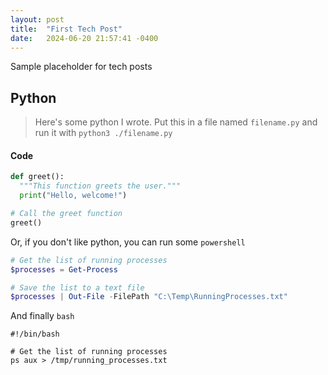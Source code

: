 ```yaml
---
layout: post
title:  "First Tech Post"
date:   2024-06-20 21:57:41 -0400
---
```

Sample placeholder for tech posts

## Python
> Here's some python I wrote. Put this in a file named `filename.py` and run it with `python3 ./filename.py`

#### Code
``` python
def greet():
  """This function greets the user."""
  print("Hello, welcome!")

# Call the greet function
greet()
```

Or, if you don't like python, you can run some `powershell`
```powershell
# Get the list of running processes
$processes = Get-Process

# Save the list to a text file
$processes | Out-File -FilePath "C:\Temp\RunningProcesses.txt"
```

And finally `bash`

``` shell
#!/bin/bash

# Get the list of running processes
ps aux > /tmp/running_processes.txt
```